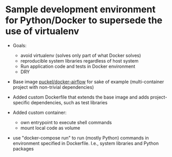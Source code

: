 # Sample development environment for Python/Docker to supersede the use of virtualenv 

- Goals:
  - avoid virtualenv (solves only part of what Docker solves)
  - reproducible system libraries regardless of host system
  - Run application code and tests in Docker environment
  - DRY

- Base image [puckel/docker-airflow](https://github.com/puckel/docker-airflow/) 
  for sake of example (multi-container project with non-trivial dependencies)
- Added custom Dockerfile that extends the base image and adds project-specific
  dependencies, such as test libraries
- Added custom container: 
  - own entrypoint to execute shell commands
  - mount local code as volume
- use "docker-compose run" to run (mostly Python) commands in environment
  specified in Dockerfile. I.e., system libraries and Python packages
